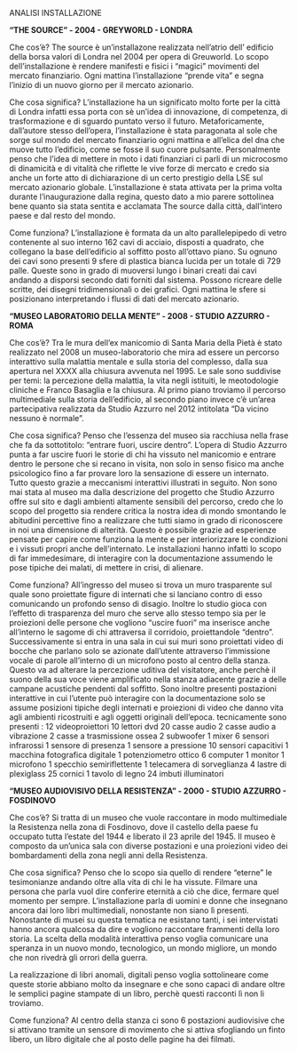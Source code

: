 ANALISI INSTALLAZIONE

**“THE SOURCE” - 2004 - GREYWORLD - LONDRA**

Che cos’è?
The source è un’installazone realizzata nell’atrio dell’ edificio della borsa valori di Londra nel 2004 per opera di Greuworld. Lo scopo dell’installazione è rendere manifesti e fisici i “magici” movimenti del mercato finanziario. Ogni mattina l’installazione “prende vita” e segna l’inizio di un nuovo giorno per il mercato azionario.

Che cosa significa?
L’installazione ha un significato molto forte per la città di Londra infatti essa porta con sè un’idea di innovazione, di competenza, di trasformazione e di sguardo puntato verso il futuro. Metaforicamente, dall’autore stesso dell’opera, l’installazione è stata paragonata al sole che sorge sul mondo del mercato finanziario ogni mattina e all’elica del dna che muove tutto l’edificio, come se fosse il suo cuore pulsante. 
Personalmente penso che l’idea di mettere in moto i dati finanziari ci parli di un microcosmo di dinamicità e di vitalità che riflette le vive forze di mercato e credo sia anche un forte atto di dichiarazione di un certo prestigio della LSE sul mercato azionario globale. 
L’installazione è stata attivata per la prima volta durante l’inaugurazione dalla regina, questo dato a mio parere sottolinea bene quanto sia stata sentita e acclamata The source dalla città, dall’intero paese e dal resto del mondo.

Come funziona?
L’installazione è formata da un alto parallelepipedo di vetro contenente al suo interno 162 cavi di acciaio, disposti a quadrato, che collegano la base dell’edificio al soffitto posto all’ottavo piano. Su ognuno dei cavi sono presenti 9 sfere di plastica bianca lucida per un totale di 729 palle. Queste sono in grado di muoversi lungo i binari creati dai cavi andando a disporsi secondo dati forniti dal sistema. Possono ricreare delle scritte, dei disegni tridimensionali o dei grafici. Ogni mattina le sfere si posizionano interpretando i flussi di dati del mercato azionario.

**“MUSEO LABORATORIO DELLA MENTE” - 2008 - STUDIO AZZURRO - ROMA**

Che cos’è?
Tra le mura dell’ex manicomio di Santa Maria della Pietà è stato realizzato nel 2008 un museo-laboratorio che mira ad essere un percorso interattivo sulla malattia mentale e sulla storia del complesso, dalla sua apertura nel XXXX alla chiusura avvenuta nel 1995.
Le sale sono suddivise per temi: la percezione della malattia, la vita negli istituiti, le meotodologie cliniche e Franco Basaglia e la chiusura.
Al primo piano troviamo il percorso multimediale sulla storia dell’edificio, al secondo piano invece c’è un’area partecipativa realizzata da Studio Azzurro nel 2012 intitolata “Da vicino nessuno è normale”. 

Che cosa significa?
Penso che l’essenza del museo sia racchiusa nella frase che fa da sottotitolo: “entrare fuori, uscire dentro”. L’opera di Studio Azzurro punta a far uscire fuori le storie di chi ha vissuto nel manicomio e entrare dentro le persone che si recano in visita, non solo in senso fisico ma anche psicologico fino a far provare loro la sensazione di essere un internato. Tutto questo grazie a meccanismi interattivi illustrati in seguito. 
Non sono mai stata al museo ma dalla descrizione del progetto che Studio Azzurro offre sul sito e dagli ambienti altamente sensibili del percorso, credo che lo scopo del progetto sia rendere critica la nostra idea di mondo smontando le abitudini percettive fino a realizzare che tutti siamo in grado di riconoscere in noi una dimensione di alterità. Questo è possibile grazie ad esperienze pensate per capire come funziona la mente e per interiorizzare le condizioni e i vissuti propri anche dell’internato. Le installazioni hanno infatti lo scopo di far immedesimare, di interagire con la documentazione assumendo le pose tipiche dei malati, di mettere in crisi, di alienare.

Come funziona?
All’ingresso del museo si trova un muro trasparente sul quale sono proiettate figure di internati che si lanciano contro di esso comunicando un profondo senso di disagio. Inoltre lo studio gioca con l’effetto di trasparenza del muro che serve allo stesso tempo sia per le proiezioni delle persone che vogliono “uscire fuori” ma inserisce anche all’interno le sagome di chi attraversa il corridoio, proiettandole “dentro”.
Successivamente si entra in una sala in cui sui muri sono proiettati video di bocche che parlano solo se azionate dall’utente attraverso l’immissione vocale di parole all’interno di un microfono posto al centro della stanza. Questo va ad alterare la percezione uditiva del visitatore, anche perchè il suono della sua voce viene amplificato nella stanza adiacente grazie a delle campane acustiche pendenti dal soffitto. 
Sono inoltre presenti postazioni interattive in cui l’utente può interagire con la documentazione solo se assume posizioni tipiche degli internati e proiezioni di video che danno vita agli ambienti ricostruiti e agli oggetti originali dell’epoca.
tecnicamente sono presenti :
12 videoproiettori
10 lettori dvd
20 casse audio
2 casse audio a vibrazione
2 casse a trasmissione ossea
2 subwoofer
1 mixer
6 sensori infrarossi
1 sensore di presenza
1 sensore a pressione
10 sensori capacitivi
1 macchina fotografica digitale
1 potenziometro ottico
6 computer
1 monitor
1 microfono
1 specchio semiriflettente
1 telecamera di sorveglianza
4 lastre di plexiglass
25 cornici
1 tavolo di legno
24 imbuti
illuminatori

**“MUSEO AUDIOVISIVO DELLA RESISTENZA” - 2000 - STUDIO AZZURRO - FOSDINOVO**

Che cos’è?
Si tratta di un museo che vuole raccontare in modo multimediale la Resistenza nella zona di Fosdinovo, dove il castello della paese fu occupato tutta l’estate del 1944 e liberato il 23 aprile del 1945. 
Il museo è composto da un’unica sala con diverse postazioni e una proiezioni video dei bombardamenti della zona negli anni della Resistenza.

Che cosa significa?
Penso che lo scopo sia quello di rendere “eterne” le tesimonianze andando oltre alla vita di chi le ha vissute. Filmare una persona che parla vuol dire conferire eternità a ciò che dice, fermare quel momento per sempre. L’installazione parla di uomini e donne che insegnano ancora dai loro libri multimediali, nonostante non siano lì presenti. Nonostante di musei su questa tematica ne esistano tanti, i sei intervistati hanno ancora qualcosa da dire e vogliono raccontare frammenti della loro storia.
La scelta della modalità interattiva penso voglia comunicare una speranza in un nuovo mondo, tecnologico, un mondo migliore, un mondo che non rivedrà gli orrori della guerra.

La realizzazione di libri anomali, digitali penso voglia sottolineare come queste storie abbiano molto da insegnare e che sono capaci di andare oltre le semplici pagine stampate di un libro, perchè questi racconti lì non li troviamo.

Come funziona?
Al centro della stanza ci sono 6 postazioni audiovisive che si attivano tramite un sensore di movimento che si attiva sfogliando un finto libero, un libro digitale che al posto delle pagine ha dei filmati. 
